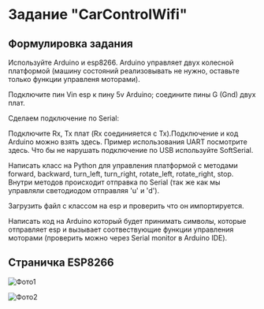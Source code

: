 # Задание "CarControlWifi"

## Формулировка задания

Используйте Arduino и esp8266. Arduino управляет двух колесной платформой (машину состояний реализовывать не нужно, оставьте только функции управленя моторами).


Подключите пин Vin esp к пину 5v Arduino; соедините пины G (Gnd) двух плат.​

Сделаем подключение по Serial:

Подключите Rx, Tx плат (Rx соединияется с Tx).Подключение и код Arduino можно взять здесь.  Пример использования UART посмотрите здесь. Что бы не нарушать подключение по USB используйте SoftSerial.

Написать класс на Python для управления платформой c методами forward, backward, turn_left, turn_right, rotate_left, rotate_right, stop. Внутри методов происходит отправка по Serial (так же как мы управляли светодиодом отправляя 'u' и 'd').

Загрузить файл с классом на esp и проверить что он импортируется.

Написать код на Arduino который будет принимать символы, которые отправляет esp и вызывает соотвествующие функции управления моторами (проверить можно через Serial monitor в Arduino IDE).


## Страничка ESP8266

![Фото1](https://github.com/user-attachments/assets/93dff2f0-f8a8-4e9a-814c-be0d8974b6c1)

![Фото2](https://github.com/user-attachments/assets/a378478f-4021-464c-ada7-2c6a3f153659)

